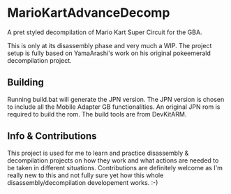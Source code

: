 # MarioKartAdvanceDecomp

A pret styled decompilation of Mario Kart Super Circuit for the GBA.

This is only at its disassembly phase and very much a WIP. The project setup is fully based on YamaArashi's work on his original pokeemerald decompilation project.


## Building

Running build.bat will generate the JPN version. The JPN version is chosen to include all the Mobile Adapter GB functionalities.
An original JPN rom is required to build the rom. The build tools are from DevKitARM.


## Info & Contributions

This project is used for me to learn and practice disassembly & decompilation projects on how they work and what actions are needed to be taken in different situations.
Contributions are definitely welcome as I'm really new to this and not fully sure yet how this whole disassembly/decompilation developement works. :-)
